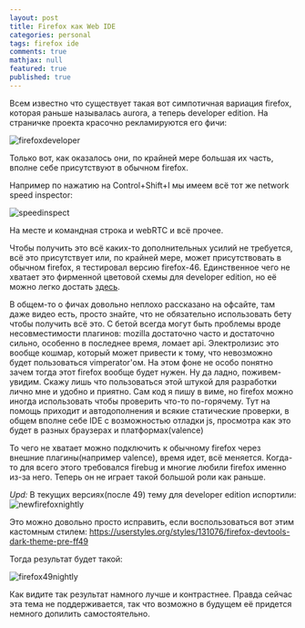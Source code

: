 ```yaml
---
layout: post
title: Firefox как Web IDE
categories: personal
tags: firefox ide
comments: true
mathjax: null
featured: true
published: true
---
```


Всем известно что существует такая вот симпотичная вариация firefox, которая
раньше называлась aurora, а теперь developer edition. На страничке проекта
красочно рекламируются его фичи:

![firefoxdeveloper](http://i.imgur.com/bJPu5GZ.png)

Только вот, как оказалось они, по крайней мере большая их часть,  вполне себе
присутствуют в обычном firefox.

<!--excerpt-->

Например по нажатию на Control+Shift+I мы имеем всё тот же network speed inspector:

![speedinspect](http://i.imgur.com/EB3l7AA.png)

На месте и командная строка и webRTC и всё прочее.

Чтобы получить это всё каких-то дополнительных усилий не требуется, всё это
присутствует или, по крайней мере, может присутствовать в обычном firefox,
я тестировал версию firefox-46. Единственное чего не хватает это фирменной
цветовой схемы для developer edition, но её можно легко достать <a
href="https://addons.mozilla.org/ru/firefox/addon/devedition-theme-enabler/">здесь</a>.

В общем-то о фичах довольно неплохо рассказано на офсайте, там даже видео
есть, просто знайте, что не обязательно использовать бету чтобы получить всё
это. С бетой всегда могут быть проблемы вроде несовместимости плагинов:
mozilla достаточно часто и достаточно сильно, особенно в последнее время,
ломает api. Электролизис это вообще кошмар, который может привести к тому,
что невозможно будет пользоваться vimperator'ом. На этом фоне не особо
понятно зачем тогда этот firefox вообще будет нужен. Ну да ладно,
поживем-увидим. Скажу лишь что пользоваться этой штукой для разработки лично
мне и удобно и приятно. Сам код я пишу в виме, но firefox можно иногда
использовать чтобы проверить что-то по-горячему. Тут на помощь приходит
и автодополнения и всякие статические проверки, в общем вполне себе IDE
с возможностью отладки js, просмотра как это будет в разных браузерах
и платформах(valence)

То чего не хватает можно подключить к обычному firefox через внешние
плагины(например valence), время идет, всё меняется. Когда-то для всего этого
требовался firebug и многие любили firefox именно из-за него. Теперь он не
играет такой большой роли как раньше.

_Upd:_ В текущих версиях(после 49) тему для developer edition испортили:
![newfirefoxnightly](https://i.imgur.com/AJ4W0s7.png)

Это можно довольно просто исправить, если воспользоваться вот этим кастомным
стилем:
<a href="https://userstyles.org/styles/131076/firefox-devtools-dark-theme-pre-ff49">https://userstyles.org/styles/131076/firefox-devtools-dark-theme-pre-ff49</a>

Тогда результат будет такой:

![firefox49nightly](https://i.imgur.com/udojhzR.png)

Как видите так результат намного лучше и контрастнее. Правда сейчас эта тема
не поддерживается, так что возможно в будущем её придется немного допилить
самостоятельно.
